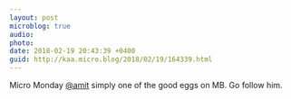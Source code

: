 ```yaml
---
layout: post
microblog: true
audio: 
photo: 
date: 2018-02-19 20:43:39 +0400
guid: http://kaa.micro.blog/2018/02/19/164339.html
---
```

Micro Monday [@amit](https://micro.blog/amit) simply one of the good eggs on MB. Go follow him.
